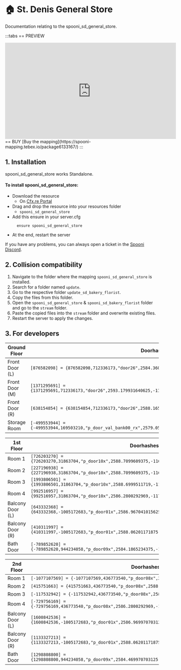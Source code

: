 # 🏠 St. Denis General Store
Documentation relating to the spooni_sd_general_store.

:::tabs
== PREVIEW
<iframe width="560" height="315" src="https://www.youtube.com/embed/cEMjerej46s?si=7ZH_48HjLUJ77PEb" frameborder="0" allow="accelerometer; autoplay; clipboard-write; encrypted-media; gyroscope; picture-in-picture; web-share" allowfullscreen></iframe>
== BUY
[Buy the mapping](https://spooni-mapping.tebex.io/package6133167/)
:::

## 1. Installation
spooni_sd_general_store works Standalone.  

#### To install spooni_sd_general_store:
- Download the resource
  - On [Cfx.re Portal](https://portal.cfx.re/)
- Drag and drop the resource into your resources folder
  - `spooni_sd_general_store`
- Add this ensure in your server.cfg
  ```
    ensure spooni_sd_general_store
  ```
- At the end, restart the server

If you have any problems, you can always open a ticket in the [Spooni Discord](https://discord.gg/spooni).

## 2. Collision compatibility <Badge type="danger" text="IMPORTANT"/>

1. Navigate to the folder where the mapping `spooni_sd_general_store` is installed.
2. Search for a folder named `update`.
3. Go to the respective folder `update_sd_bakery_florist`. 
4. Copy the files from this folder.
5. Open the `spooni_sd_general_store` & `spooni_sd_bakery_florist` folder and go to the `stream` folder.
6. Paste the copied files into the `stream` folder and overwrite existing files.
7. Restart the server to apply the changes.

## 3. For developers
| Ground Floor              | Doorhashes
|---------------------------|----------------------------------------------------------------------------------|
| Front Door (L)            | `[876582098] = {876582098,712336173,"door26",2584.360107421875,-1173.800048828125,52.68999862670898}`
| Front Door (M)            | `[1371295691] = {1371295691,712336173,"door26",2593.179931640625,-1163.300048828125,52.68999862670898}`
| Front Door (R)            | `[638154854] = {638154854,712336173,"door26",2588.1650390625,-1154.949951171875,52.69300079345703}`
| Storage Room              | `[-499553944] = {-499553944,169503210,"p_door_val_bank00_rx",2579.053466796875,-1162.925537109375,52.67250061035156}`

| 1st Floor                 | Doorhashes
|---------------------------|----------------------------------------------------------------------------------|
| Room 1                    | `[726203270] = {726203270,31863704,"p_door10x",2588.7099609375,-1161.1600341797,58.209999084473}`
| Room 2                    | `[227196938] = {227196938,31863704,"p_door10x",2588.7099609375,-1162.5799560547,58.209999084473}`
| Room 3                    | `[1993806501] = {1993806501,31863704,"p_door10x",2588.6999511719,-1170.0300292969,58.209999084473}`
| Room 4                    | `[992516957] = {992516957,31863704,"p_door10x",2586.2800292969,-1170.0400390625,58.209999084473}`
| Balcony Door (L)          | `[643332368] = {643332368,-1005172683,"p_door01x",2586.967041015625,-1174.3599853515625,58.16999816894531}`
| Balcony Door (R)          | `[410311997] = {410311997,-1005172683,"p_door01x",2588.06201171875,-1154.4599609375,58.16999816894531}`
| Bath Door                 | `[-789852620] = {-789852620,944234058,"p_door09x",2584.1865234375,-1163.2099609375,58.20000076293945}`

| 2nd Floor                 | Doorhashes
|---------------------------|----------------------------------------------------------------------------------|
| Room 1                    | `[-1077107569] = {-1077107569,436773540,"p_door08x",2588.75,-1161.1600341797,62.360000610352}`
| Room 2                    | `[415751663] = {415751663,436773540,"p_door08x",2588.75,-1162.5799560547,62.360000610352}`
| Room 3                    | `[-117532942] = {-117532942,436773540,"p_door08x",2588.75,-1170.0300292969,62.360000610352}`
| Room 4                    | `[-729756169] = {-729756169,436773540,"p_door08x",2586.2800292969,-1170.0400390625,62.360000610352}`
| Balcony Door (L)          | `[1600842536] = {1600842536,-1005172683,"p_door01x",2586.969970703125,-1174.3599853515625,62.27999877929687}`
| Balcony Door (R)          | `[1133327213] = {1133327213,-1005172683,"p_door01x",2588.06201171875,-1154.4599609375,62.29000091552734}`
| Bath Door                 | `[1298808800] = {1298808800,944234058,"p_door09x",2584.469970703125,-1159.1700439453125,62.28981781005859}`
